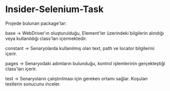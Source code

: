 # Insider-Selenium-Task

Projede bulunan package'lar:

base -> WebDriver'ın oluşturulduğu, Element'ler üzerindeki bilgilerin alındığı veya kullanıldığı class'ları içermektedir.

constant -> Senaryolarda kullanılmış olan text, path ve locator bilgilerini içerir.

pages -> Senaryodaki adımların bulunduğu, kontrol işlemlerinin gerçekleştiği class'ları içerir.

test -> Senaryoların çalıştırılması için gereken ortamı sağlar. Koşulan testlerin sonucunu inceler.
